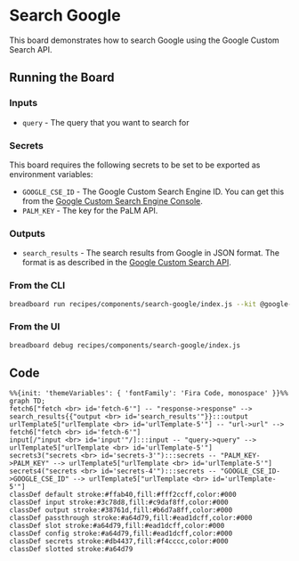 # Search Google

This board demonstrates how to search Google using the Google Custom Search API.

## Running the Board

### Inputs

- `query` - The query that you want to search for

### Secrets

This board requires the following secrets to be set to be exported as environment variables:

- `GOOGLE_CSE_ID` - The Google Custom Search Engine ID. You can get this from the [Google Custom Search Engine Console](https://cse.google.com/cse/all).
- `PALM_KEY` - The key for the PaLM API.

### Outputs

- `search_results` - The search results from Google in JSON format. The format is as described in the [Google Custom Search API](https://developers.google.com/custom-search/v1/reference/rest/v1/Search).

### From the CLI

```bash
breadboard run recipes/components/search-google/index.js --kit @google-labs/llm-starter -i "{\"query\":\"Testing\"}"
```

### From the UI

```bash
breadboard debug recipes/components/search-google/index.js
```

## Code

```mermaid
%%{init: 'themeVariables': { 'fontFamily': 'Fira Code, monospace' }}%%
graph TD;
fetch6["fetch <br> id='fetch-6'"] -- "response->response" --> search_results{{"output <br> id='search_results'"}}:::output
urlTemplate5["urlTemplate <br> id='urlTemplate-5'"] -- "url->url" --> fetch6["fetch <br> id='fetch-6'"]
input[/"input <br> id='input'"/]:::input -- "query->query" --> urlTemplate5["urlTemplate <br> id='urlTemplate-5'"]
secrets3("secrets <br> id='secrets-3'"):::secrets -- "PALM_KEY->PALM_KEY" --> urlTemplate5["urlTemplate <br> id='urlTemplate-5'"]
secrets4("secrets <br> id='secrets-4'"):::secrets -- "GOOGLE_CSE_ID->GOOGLE_CSE_ID" --> urlTemplate5["urlTemplate <br> id='urlTemplate-5'"]
classDef default stroke:#ffab40,fill:#fff2ccff,color:#000
classDef input stroke:#3c78d8,fill:#c9daf8ff,color:#000
classDef output stroke:#38761d,fill:#b6d7a8ff,color:#000
classDef passthrough stroke:#a64d79,fill:#ead1dcff,color:#000
classDef slot stroke:#a64d79,fill:#ead1dcff,color:#000
classDef config stroke:#a64d79,fill:#ead1dcff,color:#000
classDef secrets stroke:#db4437,fill:#f4cccc,color:#000
classDef slotted stroke:#a64d79
```
